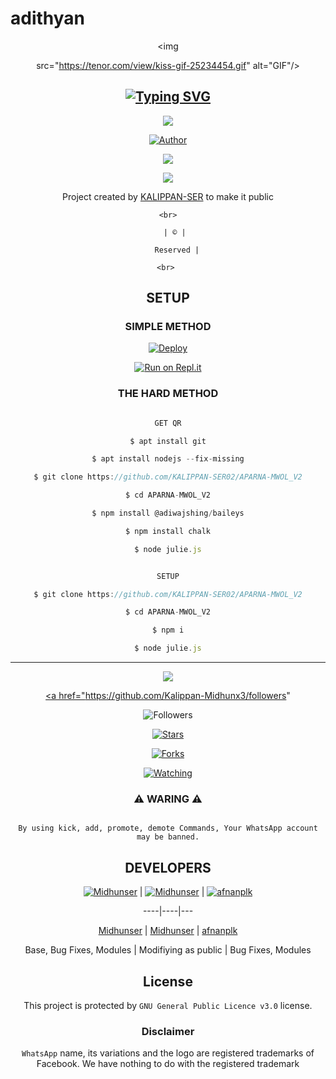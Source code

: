 # adithyan
<div align="center">

  <p align="center">

   <img 

src="https://tenor.com/view/kiss-gif-25234454.gif" alt="GIF"/>

</p>

## [![Typing SVG](https://readme-typing-svg.herokuapp.com?font=Rockstar-ExtraBold&color=F33A6A&lines=WELCOME+TO+ADITHYAN+V1+REPO;CREATED+BY+REAK+SIR;THIS+IS+A+USERBOT+PRIVATE+AND+PUBLIC+BOT;WITH+MORE+FEATHERS)](https://git.io/typing-svg)

 </a>

</p>

<div align="center">

  <p align="center">

<img src=  https://www.linkpicture.com/q/20220907_092936.jpg >

</p>

  <p align="center">

<a href="https:"><img title="Author" src="https://img.shields.io/badge/Author--MIDHUN/KALIPPAN-SER?color=blue&style=for-the-badge&logo=whatsapp"></a>

</p>

</div>

<p align="center">

  <a href="https://instagram.com/_midhun_x3__"><img src="https://img.shields.io/badge/Instagram-E4405F?style=for-the-badge&logo=instagram&logoColor=white"/> 

  <a href="https://wa.me/918281370025"><img src="https://img.shields.io/badge/WhatsApp-25D366?style=for-the-badge&logo=whatsapp&logoColor=white" />

</p>

</a>

<p align="center">

Project created by <a href="https://github.com/KALIPPAN-SER02">KALIPPAN-SER</a> to make it public

    <br>

       | © |

        Reserved |

    <br> 

</p>

## SETUP

<div align="center"> 

  ### SIMPLE METHOD

  

[![Deploy](https://www.herokucdn.com/deploy/button.svg)](https://heroku.com/deploy?template=https://github.com/KALIPPAN-SER02/APARNAMWOL-V2.git)

[![Run on Repl.it](https://repl.it/badge/github/quiec/whatsAlfa)](https://replit.com/@KalippanSer/KALIPPANSER-OR?v=1)

  

### THE HARD METHOD

```js

GET QR

$ apt install git

$ apt install nodejs --fix-missing

$ git clone https://github.com/KALIPPAN-SER02/APARNA-MWOL_V2

$ cd APARNA-MWOL_V2

$ npm install @adiwajshing/baileys

$ npm install chalk

$ node julie.js

```

      

```js

SETUP

$ git clone https://github.com/KALIPPAN-SER02/APARNA-MWOL_V2

$ cd APARNA-MWOL_V2

$ npm i

$ node julie.js

```

----

  <p align="center">

  <a href="https://github.com/KALIPPAN-SER02/APARNA-MWOL_V2/followers">

    

<a href="https://github.com/KALIPPAN-SER02/">

<img src="https://img.shields.io/github/repo-size/cyberchekuthan/Kaztroserv1_v2?color=green&label=Repo%20total%20size&style=plastic">

<p align="center">

<a href="https://github.com/Kalippan-Midhunx3/followers"

<img title="Followers" src="https://img.shields.io/github/followers/Aj-fx?color=blue&style=flat-square"></a>

<a href="https://github.com/KALIPPAN-SER02/APARNA-MWOL_V2/stargazers/"><img title="Stars" src="https://img.shields.io/github/stars/KALIPPAN-SER02/APARNA-MWOL_V2?color=blue&style=flat-square"></a>

<a href="https://github.com/KALIPPAN-SER02/APARNA-MWOL_V2"><img title="Forks" src="https://img.shields.io/github/forks/KALIPPAN-SER02/APARNA-MWOL_V2?color=blue&style=flat-square"></a>

<a href="https://github.com/KALIPPAN-SER02/APARNA-MWOL_V2/watchers"><img title="Watching" src="https://img.shields.io/github/watchers/KALIPPAN-SER02/APARNA-MWOL_V2?label=Watchers&color=blue&style=flat-square"></a>

</p>

<div align="center">

    

### ⚠ WARING ⚠

```

By using kick, add, promote, demote Commands, Your WhatsApp account may be banned.

```

## DEVELOPERS

  <div align="center">

    

  [![Midhunser](https://github.com/KALIPPAN-SER02.png?size=100)](https://github.com/Kalippan-Midhunx3) |  [![Midhunser](https://github.com/Kalippan-Midhunx3.png?size=100)](https://github.com/Kalippan-Midhunx3) | [![afnanplk](https://github.com/afnanplk.png?size=100)](https://github.com/afnanplk) 

----|----|---

[Midhunser](https://github.com/KALIPPAN-SER02)  | [Midhunser](https://github.com/Kalippan-minnuz) | [afnanplk](https://github.com/afnanplk)

Base, Bug Fixes, Modules | Modifiying  as   public | Bug Fixes, Modules

  </div>

    

## License

This project is protected by `GNU General Public Licence v3.0` license.

### Disclaimer

`WhatsApp` name, its variations and the logo are registered trademarks of Facebook. We have nothing to do with the registered trademark


